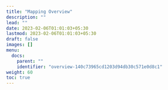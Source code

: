 ```yaml
---
title: "Mapping Overview"
description: ""
lead: ""
date: 2023-02-06T01:01:03+05:30
lastmod: 2023-02-06T01:01:03+05:30
draft: false
images: []
menu:
  docs:
    parent: ""
    identifier: "overview-140c73965cd1203d94db30c571e0d8c1"
weight: 60
toc: true
---
```

